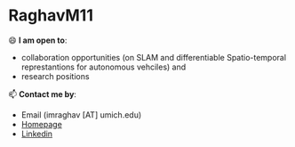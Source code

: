 # RaghavM11
😄 **I am open to**:

- collaboration opportunities (on SLAM and differentiable Spatio-temporal represtantions for autonomous vehciles) and 
- research positions

📫 **Contact me by**:
- Email (imraghav [AT] umich.edu)
- [Homepage](https://github.com/RaghavM11/RaghavM11)
- [Linkedin](https://www.linkedin.com/in/raghavmishra09/)
  

